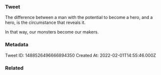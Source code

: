### Tweet
The difference between a man with the potential to become a hero, and a hero, is the circumstance that reveals it. 

In that way, our monsters become our makers.

### Metadata
Tweet ID: 1488526496666894350
Created At: 2022-02-01T14:55:46.000Z

### Related

